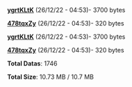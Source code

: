 [**ygrtKLtK**](/data/ygrtKLtK.txt) (26/12/22 - 04:53)- 3700 bytes

[**478tqxZy**](/data/478tqxZy.txt) (26/12/22 - 04:53)- 320 bytes

[**ygrtKLtK**](/data/ygrtKLtK.txt) (26/12/22 - 04:53)- 3700 bytes

[**478tqxZy**](/data/478tqxZy.txt) (26/12/22 - 04:53)- 320 bytes

**Total Datas**: 1746

**Total Size**: 10.73 MB / 10.7 MB
